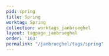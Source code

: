 ```yaml
---
pid: spring
title: Spring
worktag: Spring
collection: worktags_janbrueghel
layout: tagpage_janbrueghel
order: '163'
permalink: "/janbrueghel/tags/spring"
---
```

